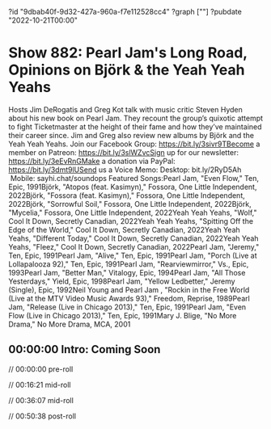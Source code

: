 ?id "9dbab40f-9d32-427a-960a-f7e112528cc4"
?graph [""]
?pubdate "2022-10-21T00:00"

# Show 882: Pearl Jam's Long Road, Opinions on Björk & the Yeah Yeah Yeahs

Hosts Jim DeRogatis and Greg Kot talk with music critic Steven Hyden about his new book on Pearl Jam. They recount the group’s quixotic attempt to fight Ticketmaster at the height of their fame and how they’ve maintained their career since. Jim and Greg also review new albums by Björk and the Yeah Yeah Yeahs. Join our Facebook Group: https://bit.ly/3sivr9TBecome a member on Patreon: https://bit.ly/3slWZvcSign up for our newsletter: https://bit.ly/3eEvRnGMake a donation via PayPal: https://bit.ly/3dmt9lUSend us a Voice Memo: Desktop: bit.ly/2RyD5Ah  Mobile: sayhi.chat/soundops Featured Songs:Pearl Jam, "Even Flow," Ten, Epic, 1991Björk, "Atopos (feat. Kasimyn)," Fossora, One Little Independent, 2022Björk, "Fossora (feat. Kasimyn)," Fossora, One Little Independent, 2022Björk, "Sorrowful Soil," Fossora, One Little Independent, 2022Björk, "Mycelia," Fossora, One Little Independent, 2022Yeah Yeah Yeahs, "Wolf," Cool It Down, Secretly Canadian, 2022Yeah Yeah Yeahs, "Spitting Off the Edge of the World," Cool It Down, Secretly Canadian, 2022Yeah Yeah Yeahs, "Different Today," Cool It Down, Secretly Canadian, 2022Yeah Yeah Yeahs, "Fleez," Cool It Down, Secretly Canadian, 2022Pearl Jam, "Jeremy," Ten, Epic, 1991Pearl Jam, "Alive," Ten, Epic, 1991Pearl Jam, "Porch (Live at Lollapalooza 92)," Ten, Epic, 1991Pearl Jam, "Rearviewmirror," Vs., Epic, 1993Pearl Jam, "Better Man," Vitalogy, Epic, 1994Pearl Jam, "All Those Yesterdays," Yield, Epic, 1998Pearl Jam, "Yellow Ledbetter," Jeremy (Single), Epic, 1992Neil Young and Pearl Jam , "Rockin in the Free World (Live at the MTV Video Music Awards 93)," Freedom, Reprise, 1989Pearl Jam, "Release (Live in Chicago 2013)," Ten, Epic, 1991Pearl Jam, "Even Flow (Live in Chicago 2013)," Ten, Epic, 1991Mary J. Blige, "No More Drama," No More Drama, MCA, 2001

## 00:00:00 Intro: Coming Soon

// 00:00:00 pre-roll

// 00:16:21 mid-roll

// 00:36:07 mid-roll

// 00:50:38 post-roll

